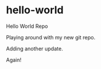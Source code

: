 # hello-world
Hello World Repo

Playing around with my new git repo.

Adding another update.

Again!
